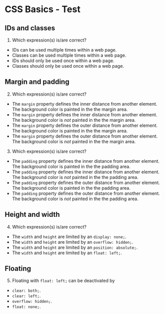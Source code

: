 CSS Basics - Test
=================

IDs and classes
---------------

1. Which expression(s) is/are correct? 
  * IDs can be used multiple times within a web page.
  * Classes can be used multiple times within a web page.
  * IDs should only be used once within a web page.
  * Classes should only be used once within a web page.

Margin and padding
------------------

2. Which expression(s) is/are correct?
  * The `margin` property defines the inner distance from another element.
    The background color is painted in the the margin area.
  * The `margin` property defines the inner distance from another element.
    The background color is _not_ painted in the the margin area.
  * The `margin` property defines the outer distance from another element.
    The background color is painted in the the margin area.
  * The `margin` property defines the outer distance from another element.
    The background color is _not_ painted in the the margin area.

3. Which expression(s) is/are correct?
  * The `padding` property defines the inner distance from another element.
    The background color is painted in the the padding area.
  * The `padding` property defines the inner distance from another element.
    The background color is _not_ painted in the the padding area.
  * The `padding` property defines the outer distance from another element.
    The background color is painted in the the padding area.
  * The `padding` property defines the outer distance from another element.
    The background color is _not_ painted in the the padding area.

Height and width
----------------

4. Which expression(s) is/are correct?
  * The `width` and `height` are limited by an `display: none;`.
  * The `width` and `height` are limited by an `overflow: hidden;`.
  * The `width` and `height` are limited by an `position: absolute;`.
  * The `width` and `height` are limited by an `float: left;`.

Floating
--------

5. Floating with `float: left;` can be deactivated by
  * `clear: both;`.
  * `clear: left;`.
  * `overflow: hidden;`.
  * `float: none;`.

